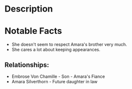 # Description


# Notable Facts
- She doesn't seem to respect Amara's brother very much.
- She cares a lot about keeping appearances.

## Relationships:
- Embrose Von Chamille - Son - Amara's Fiance
- Amara Silverthorn - Future daughter in law
